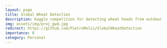 ```yaml
---
layout: page
title: Global Wheat Detection
description: Kaggle competition for detecting wheat heads from outdoor images of wheat plants worldwide
img: assets/img/proj_gwd.jpg
redirect: https://github.com/PietroMelzi/GlobalWheatDetection
importance: 8
category: Personal
---
```


